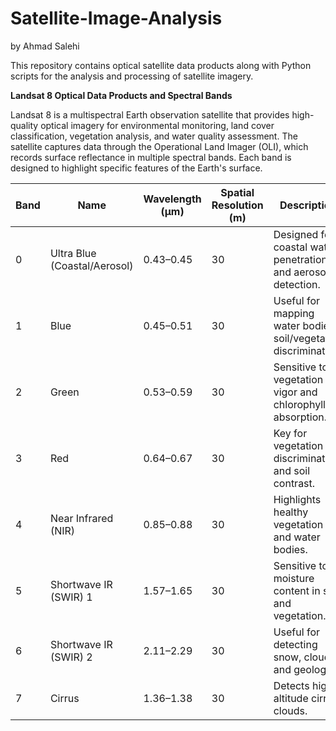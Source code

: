 # Satellite-Image-Analysis
by Ahmad Salehi

This repository contains optical satellite data products along with Python scripts for the analysis and processing of satellite imagery.


**Landsat 8 Optical Data Products and Spectral Bands**

Landsat 8 is a multispectral Earth observation satellite that provides high-quality optical imagery for environmental monitoring, land cover classification, vegetation analysis, and water quality assessment. The satellite captures data through the Operational Land Imager (OLI), which records surface reflectance in multiple spectral bands. Each band is designed to highlight specific features of the Earth's surface.


| Band | Name                         | Wavelength (µm) | Spatial Resolution (m) | Description                                                      |
| ---- | ---------------------------- | --------------- | ---------------------- | ---------------------------------------------------------------- |
| 0    | Ultra Blue (Coastal/Aerosol) | 0.43–0.45       | 30                     | Designed for coastal water penetration and aerosol detection.    |
| 1    | Blue                         | 0.45–0.51       | 30                     | Useful for mapping water bodies, soil/vegetation discrimination. |
| 2    | Green                        | 0.53–0.59       | 30                     | Sensitive to vegetation vigor and chlorophyll absorption.        |
| 3    | Red                          | 0.64–0.67       | 30                     | Key for vegetation discrimination and soil contrast.             |
| 4    | Near Infrared (NIR)          | 0.85–0.88       | 30                     | Highlights healthy vegetation and water bodies.                  |
| 5    | Shortwave IR (SWIR) 1        | 1.57–1.65       | 30                     | Sensitive to moisture content in soil and vegetation.            |
| 6    | Shortwave IR (SWIR) 2        | 2.11–2.29       | 30                     | Useful for detecting snow, clouds, and geology.                  |
| 7    | Cirrus                       | 1.36–1.38       | 30                     | Detects high-altitude cirrus clouds.                             |

